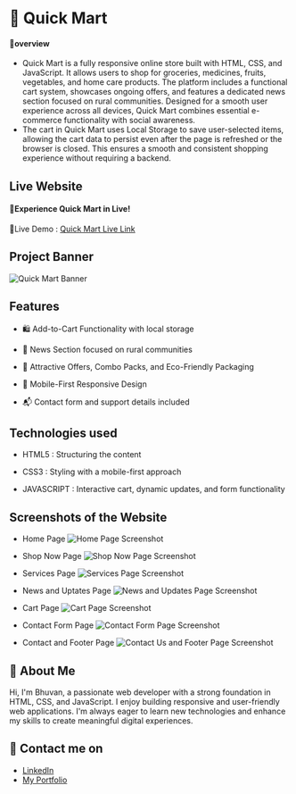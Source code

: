 # 🛒 Quick Mart

#### 🔰overview
- Quick Mart is a fully responsive online store built with HTML, CSS, and JavaScript. It allows users to shop for groceries, medicines, fruits, vegetables, and home care products. The platform includes a functional cart system, showcases ongoing offers, and features a dedicated news section focused on rural communities. Designed for a smooth user experience across all devices, Quick Mart combines essential e-commerce functionality with social awareness.
- The cart in Quick Mart uses Local Storage to save user-selected items, allowing the cart data to persist even after the page is refreshed or the browser is closed. This ensures a smooth and consistent shopping experience without requiring a backend.
## Live Website
#### 🚀Experience  Quick Mart in Live!
🔗Live Demo :
[Quick Mart Live Link](https://bhuvan-anupoju.github.io/Netflix-Clone/)
## Project Banner
![Quick Mart Banner](https://github.com/user-attachments/assets/0554b689-31b7-4503-9378-37506d3e6aca)

## Features

- 🛍️ Add-to-Cart Functionality with local storage


- 📰 News Section focused on rural communities

- 🎉 Attractive Offers, Combo Packs, and  Eco-Friendly  Packaging 

- 📲 Mobile-First Responsive Design

- 📬 Contact form and support details included


## Technologies used

- HTML5 : Structuring the content

- CSS3 : Styling with a mobile-first approach

- JAVASCRIPT : Interactive cart, dynamic updates, and form functionality

## Screenshots of the Website
- Home Page
![Home Page Screenshot](https://github.com/user-attachments/assets/84e77b0b-c476-4ce7-8eb3-3fffa909d132)

- Shop Now Page
![Shop Now Page Screenshot](https://github.com/user-attachments/assets/ba27221e-0401-408c-90a1-41e132683f18)

- Services Page
![Services Page Screenshot](https://github.com/user-attachments/assets/b23dd7cc-3eb6-4a9c-96e6-f295d8226dc5)

- News and Uptates Page 
![News and Updates Page Screenshot](https://github.com/user-attachments/assets/c5ce90e4-b2e3-4366-aee1-11d6bb8ede53)

- Cart  Page
![Cart Page Screenshot](https://github.com/user-attachments/assets/1696ad18-1912-4a29-8c7f-bdbc158b486b)

- Contact Form Page
![Contact Form Page Screenshot](https://github.com/user-attachments/assets/02fd945b-c07a-4616-9c2d-7ac5cbd1bc5c)

- Contact and Footer Page
![Contact Us and Footer Page Screenshot](https://github.com/user-attachments/assets/b6c4e7a9-0af1-4631-b342-b593233487b4)


## 👦 About Me
Hi, I'm Bhuvan, a passionate web developer with a strong foundation in HTML, CSS, and JavaScript. I enjoy building responsive and user-friendly web applications. I'm always eager to learn new technologies and enhance my skills to create meaningful digital experiences.
## 🔗 Contact me on
- [LinkedIn](https://www.linkedin.com/in/bhuvan-anupoju/)
- [My Portfolio](https://bhuvan-anupoju.github.io/Bhuvan.dev/)







